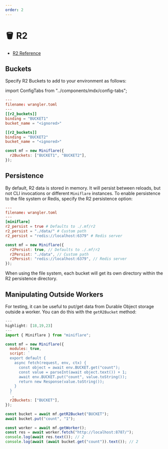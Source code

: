 ```yaml
---
order: 2
---
```


# 🪣 R2

- [R2 Reference](https://developers.cloudflare.com/r2/runtime-apis/)

## Buckets

Specify R2 Buckets to add to your environment as follows:

import ConfigTabs from "../components/mdx/config-tabs";

<ConfigTabs>

```toml
---
filename: wrangler.toml
---
[[r2_buckets]]
binding = "BUCKET1"
bucket_name = "<ignored>"

[[r2_buckets]]
binding = "BUCKET2"
bucket_name = "<ignored>"
```

```js
const mf = new Miniflare({
  r2Buckets: ["BUCKET1", "BUCKET2"],
});
```

</ConfigTabs>

## Persistence

By default, R2 data is stored in memory. It will persist between reloads, but
not CLI invocations or different `Miniflare` instances. To enable persistence to
the file system or Redis, specify the R2 persistence option:

<ConfigTabs>

```toml
---
filename: wrangler.toml
---
[miniflare]
r2_persist = true # Defaults to ./.mf/r2
r2_persist = "./data/" # Custom path
r2_persist = "redis://localhost:6379" # Redis server
```

```js
const mf = new Miniflare({
  r2Persist: true, // Defaults to ./.mf/r2
  r2Persist: "./data", // Custom path
  r2Persist: "redis://localhost:6379", // Redis server
});
```

</ConfigTabs>

When using the file system, each bucket will get its own directory within the R2
persistence directory.

## Manipulating Outside Workers

For testing, it can be useful to put/get data from Durable Object storage
outside a worker. You can do this with the `getR2Bucket` method:

```js
---
highlight: [18,19,23]
---
import { Miniflare } from "miniflare";

const mf = new Miniflare({
  modules: true,
  script: `
  export default {
    async fetch(request, env, ctx) {
      const object = await env.BUCKET.get("count");
      const value = parseInt(await object.text()) + 1;
      await env.BUCKET.put("count", value.toString());
      return new Response(value.toString());
    }
  }
  `,
  r2Buckets: ["BUCKET"],
});

const bucket = await mf.getR2Bucket("BUCKET");
await bucket.put("count", "1");

const worker = await mf.getWorker();
const res = await worker.fetch("http://localhost:8787/");
console.log(await res.text()); // 2
console.log(await (await bucket.get("count")).text()); // 2
```
